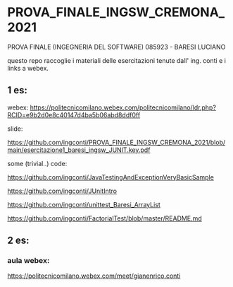 # PROVA_FINALE_INGSW_CREMONA_2021
PROVA FINALE (INGEGNERIA DEL SOFTWARE) 085923 - BARESI LUCIANO

questo repo raccoglie i materiali delle esercitazioni tenute dall' ing. conti e i links a webex.



##  1 es: 

webex: https://politecnicomilano.webex.com/politecnicomilano/ldr.php?RCID=e9b2d0e8c40147d4ba5b06abd8ddf0ff


slide: 

https://github.com/ingconti/PROVA_FINALE_INGSW_CREMONA_2021/blob/main/esercitazione1_baresi_ingsw_JUNIT.key.pdf

some (trivial..) code:

https://github.com/ingconti/JavaTestingAndExceptionVeryBasicSample

https://github.com/ingconti/JUnitIntro

https://github.com/ingconti/unittest_Baresi_ArrayList

https://github.com/ingconti/FactorialTest/blob/master/README.md


##  2 es: 


### aula webex:

https://politecnicomilano.webex.com/meet/gianenrico.conti


